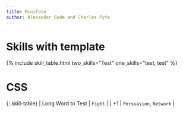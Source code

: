```yaml
---
title: MiniFate
author: Alexander Gude and Charles Fyfe
---
```


# Skills with template

{% include skill_table.html 
  two_skills="Test"
  one_skills="test, test"
%}

# CSS

{:.skill-table}
| Long Word to Test | `Fight`  |
| +1 | `Persuasion`, `Network` |
